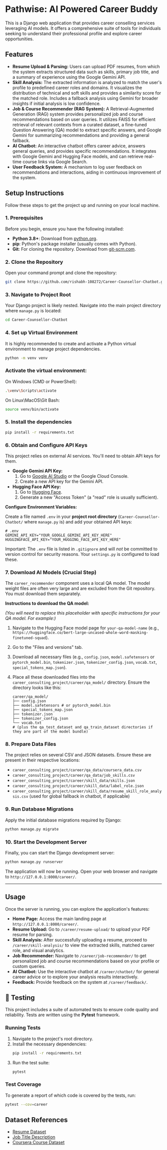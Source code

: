 # Pathwise: AI Powered Career Buddy

This is a Django web application that provides career conselling services leveraging AI models. It offers a comprehensive suite of tools for individuals seeking to understand their professional profile and explore career opportunities.

## Features

-   **Resume Upload & Parsing:** Users can upload PDF resumes, from which the system extracts structured data such as skills, primary job title, and a summary of experience using the Google Gemini API.
-   **Skill Analysis:** The extracted information is analyzed to match the user's profile to predefined career roles and domains. It visualizes the distribution of technical and soft skills and provides a similarity score for the matched role. Includes a fallback analysis using Gemini for broader insights if initial analysis is low confidence.
-   **Job & Course Recommender (RAG System):** A Retrieval-Augmented Generation (RAG) system provides personalized job and course recommendations based on user queries. It utilizes FAISS for efficient retrieval of relevant contexts from a curated dataset, a fine-tuned Question Answering (QA) model to extract specific answers, and Google Gemini for summarizing recommendations and providing a general fallback.
-   **AI Chatbot:** An interactive chatbot offers career advice, answers general queries, and provides specific recommendations. It integrates with Google Gemini and Hugging Face models, and can retrieve real-time course links via Google Search.
-   **User Feedback System:** A mechanism to log user feedback on recommendations and interactions, aiding in continuous improvement of the system.

## Setup Instructions

Follow these steps to get the project up and running on your local machine.

### 1. Prerequisites

Before you begin, ensure you have the following installed:

* **Python 3.8+**: Download from [python.org](https://www.python.org/downloads/).
* **pip**: Python's package installer (usually comes with Python).
* **Git**: For cloning the repository. Download from [git-scm.com](https://git-scm.com/downloads).

### 2. Clone the Repository

Open your command prompt and clone the repository:

```bash
git clone https://github.com/rishabh-108272/Career-Counsellor-Chatbot.git
```

### 3. Navigate to Project Root

Your Django project is likely nested. Navigate into the main project directory where `manage.py` is located:

```bash
cd Career-Counsellor-Chatbot
```

### 4. Set up Virtual Environment

It is highly recommended to create and activate a Python virtual environment to manage project dependencies.

```bash 
python -m venv venv
```

### Activate the virtual environment:

On Windows (CMD or PowerShell):

```bash 
.\venv\Scripts\activate
```

On Linux\MacOS\Git Bash:

```bash 
source venv/bin/activate
```

### 5. Install the dependencies

```bash 
pip install -r requirements.txt
```

### 6. Obtain and Configure API Keys

This project relies on external AI services. You'll need to obtain API keys for them.

* **Google Gemini API Key:**
    1.  Go to [Google AI Studio](https://aistudio.google.com/) or the Google Cloud Console.
    2.  Create a new API key for the Gemini API.
* **Hugging Face API Key:**
    1.  Go to [Hugging Face](https://huggingface.co/settings/tokens).
    2.  Generate a new "Access Token" (a "read" role is usually sufficient).

**Configure Environment Variables:**

Create a file named `.env` in your **project root directory** (`Career-Counsellor-Chatbot/` where `manage.py` is) and add your obtained API keys:

```dotenv
# .env
GEMINI_API_KEY="YOUR_GOOGLE_GEMINI_API_KEY_HERE"
HUGGINGFACE_API_KEY="YOUR_HUGGING_FACE_API_KEY_HERE"
```

Important: The `.env` file is listed in `.gitignore` and will *not* be committed to version control for security reasons. Your `settings.py` is configured to load these.

### 7. Download AI Models (Crucial Step)

The `career_recommender` component uses a local QA model. The model weight files are often very large and are excluded from the Git repository. You must download them separately.

**Instructions to download the QA model:**

*(You will need to replace this placeholder with specific instructions for your QA model. For example:)*

1.  Navigate to the Hugging Face model page for `your-qa-model-name` (e.g., `https://huggingface.co/bert-large-uncased-whole-word-masking-finetuned-squad`).
2.  Go to the "Files and versions" tab.
3.  Download all necessary files (e.g., `config.json`, `model.safetensors` or `pytorch_model.bin`, `tokenizer.json`, `tokenizer_config.json`, `vocab.txt`, `special_tokens_map.json`).
4.  Place all these downloaded files into the `career_consulting_project/career/qa_model/` directory. Ensure the directory looks like this:

    ```
    career/qa_model/
    ├── config.json
    ├── model.safetensors # or pytorch_model.bin
    ├── special_tokens_map.json
    ├── tokenizer.json
    ├── tokenizer_config.json
    └── vocab.txt
    # (plus the qa_test_dataset and qa_train_dataset directories if they are part of the model bundle)
    ```

### 8. Prepare Data Files

The project relies on several CSV and JSON datasets. Ensure these are present in their respective locations:

* `career_consulting_project/career/qa_data/coursera_data.csv`
* `career_consulting_project/career/qa_data/job_skills.csv`
* `career_consulting_project/career/skill_data/skills.json`
* `career_consulting_project/career/skill_data/label_role.json`
* `career_consulting_project/career/skill_data/resume_skill_role_analysis.csv` (used for global fallback in chatbot, if applicable)

### 9. Run Database Migrations

Apply the initial database migrations required by Django:

```bash
python manage.py migrate
```

### 10. Start the Development Server

Finally, you can start the Django development server:

```bash
python manage.py runserver
```

The application will now be running. Open your web browser and navigate to `http://127.0.0.1:8000/career/`.

---

## Usage

Once the server is running, you can explore the application's features:

* **Home Page:** Access the main landing page at `http://127.0.0.1:8000/career/`.
* **Resume Upload:** Go to `/career/resume-upload/` to upload your PDF resume for parsing.
* **Skill Analysis:** After successfully uploading a resume, proceed to `/career/skill-analysis/` to view the extracted skills, matched career role, and visual analytics.
* **Job Recommender:** Navigate to `/career/job-recommender/` to get personalized job and course recommendations based on your profile or custom queries.
* **AI Chatbot:** Use the interactive chatbot at `/career/chatbot/` for general career advice or to explore your analysis results interactively.
* **Feedback:** Provide feedback on the system at `/career/feedback/`.

## 🧪 Testing

This project includes a suite of automated tests to ensure code quality and reliability. Tests are written using the **Pytest** framework.

### Running Tests

1.  Navigate to the project's root directory.
2.  Install the necessary dependencies:
    ```bash
    pip install -r requirements.txt
    ```
3.  Run the test suite:
    ```bash
    pytest
    ```

### Test Coverage

To generate a report of which code is covered by the tests, run:
```bash
pytest --cov=career
```

## Dataset References
* [Resume Dataset](https://www.kaggle.com/code/warazubairkhan/pdf-resume-text-extraction-analysis-framework)
* [Job Title Description](https://www.kaggle.com/datasets/kshitizregmi/jobs-and-job-description)
* [Coursera Course Dataset](https://www.kaggle.com/datasets/siddharthm1698/coursera-course-dataset)








